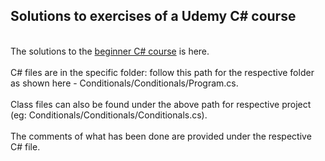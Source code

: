 ## Solutions to exercises of a Udemy C# course ## 
<br> The solutions to the [beginner C# course](https://www.udemy.com/course/csharp-tutorial-for-beginners/) is here.</br>
<br> C# files are in the specific folder: follow this path for the respective folder as shown here - Conditionals/Conditionals/Program.cs. </br>
 <br> Class files can also be found under the above path for respective project (eg: Conditionals/Conditionals/Conditionals.cs). </br>
 <br> The comments of what has been done are provided under the respective C# file. </br>
